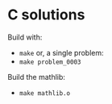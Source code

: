 C solutions
==============

Build with:

* `make`
or, a single problem:
* `make problem_0003`

Build the mathlib:

* `make mathlib.o`
